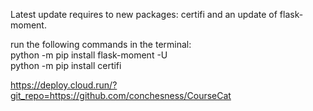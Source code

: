 Latest update requires to new packages: certifi and an update of flask-moment.

run the following commands in the terminal: <br>
python -m pip install flask-moment -U <br>
python -m pip install certifi

https://deploy.cloud.run/?git_repo=https://github.com/conchesness/CourseCat
